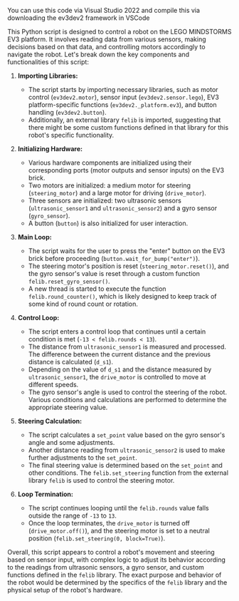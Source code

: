 You can use this code via Visual Studio 2022 and compile this via downloading the ev3dev2 framework in VSCode

This Python script is designed to control a robot on the LEGO MINDSTORMS EV3 platform. It involves reading data from various sensors, making decisions based on that data, and controlling motors accordingly to navigate the robot. Let's break down the key components and functionalities of this script:

1. **Importing Libraries:**
   - The script starts by importing necessary libraries, such as motor control (`ev3dev2.motor`), sensor input (`ev3dev2.sensor.lego`), EV3 platform-specific functions (`ev3dev2._platform.ev3`), and button handling (`ev3dev2.button`).
   - Additionally, an external library `felib` is imported, suggesting that there might be some custom functions defined in that library for this robot's specific functionality.

2. **Initializing Hardware:**
   - Various hardware components are initialized using their corresponding ports (motor outputs and sensor inputs) on the EV3 brick.
   - Two motors are initialized: a medium motor for steering (`steering_motor`) and a large motor for driving (`drive_motor`).
   - Three sensors are initialized: two ultrasonic sensors (`ultrasonic_sensor1` and `ultrasonic_sensor2`) and a gyro sensor (`gyro_sensor`).
   - A button (`button`) is also initialized for user interaction.

3. **Main Loop:**
   - The script waits for the user to press the "enter" button on the EV3 brick before proceeding (`button.wait_for_bump("enter")`).
   - The steering motor's position is reset (`steering_motor.reset()`), and the gyro sensor's value is reset through a custom function `felib.reset_gyro_sensor()`.
   - A new thread is started to execute the function `felib.round_counter()`, which is likely designed to keep track of some kind of round count or rotation.

4. **Control Loop:**
   - The script enters a control loop that continues until a certain condition is met (`-13 < felib.rounds < 13`).
   - The distance from `ultrasonic_sensor1` is measured and processed. The difference between the current distance and the previous distance is calculated (`d_s1`).
   - Depending on the value of `d_s1` and the distance measured by `ultrasonic_sensor1`, the `drive_motor` is controlled to move at different speeds.
   - The gyro sensor's angle is used to control the steering of the robot. Various conditions and calculations are performed to determine the appropriate steering value.

5. **Steering Calculation:**
   - The script calculates a `set_point` value based on the gyro sensor's angle and some adjustments.
   - Another distance reading from `ultrasonic_sensor2` is used to make further adjustments to the `set_point`.
   - The final steering value is determined based on the `set_point` and other conditions. The `felib.set_steering` function from the external library `felib` is used to control the steering motor.

6. **Loop Termination:**
   - The script continues looping until the `felib.rounds` value falls outside the range of `-13` to `13`.
   - Once the loop terminates, the `drive_motor` is turned off (`drive_motor.off()`), and the steering motor is set to a neutral position (`felib.set_steering(0, block=True)`).

Overall, this script appears to control a robot's movement and steering based on sensor input, with complex logic to adjust its behavior according to the readings from ultrasonic sensors, a gyro sensor, and custom functions defined in the `felib` library. The exact purpose and behavior of the robot would be determined by the specifics of the `felib` library and the physical setup of the robot's hardware.
